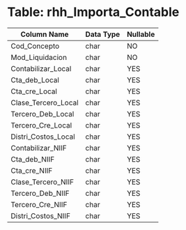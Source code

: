 # Table: rhh_Importa_Contable

| Column Name | Data Type | Nullable |
|-------------|-----------|----------|
| Cod_Concepto | char | NO |
| Mod_Liquidacion | char | NO |
| Contabilizar_Local | char | YES |
| Cta_deb_Local | char | YES |
| Cta_cre_Local | char | YES |
| Clase_Tercero_Local | char | YES |
| Tercero_Deb_Local | char | YES |
| Tercero_Cre_Local | char | YES |
| Distri_Costos_Local | char | YES |
| Contabilizar_NIIF | char | YES |
| Cta_deb_NIIF | char | YES |
| Cta_cre_NIIF | char | YES |
| Clase_Tercero_NIIF | char | YES |
| Tercero_Deb_NIIF | char | YES |
| Tercero_Cre_NIIF | char | YES |
| Distri_Costos_NIIF | char | YES |
